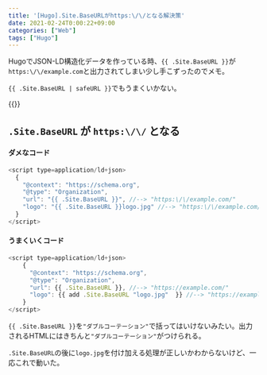 ```yaml
---
title: '[Hugo].Site.BaseURLがhttps:\/\/となる解決策'
date: 2021-02-24T0:00:22+09:00
categories: ["Web"]
tags: ["Hugo"]
---
```


HugoでJSON-LD構造化データを作っている時、`{{ .Site.BaseURL }}`が`https:\/\/example.com`と出力されてしまい少し手こずったのでメモ。

`{{ .Site.BaseURL | safeURL }}`でもうまくいかない。

{{<ad>}}

## `.Site.BaseURL` が `https:\/\/` となる

#### ダメなコード

```js
<script type=application/ld+json>
  {
    "@context": "https://schema.org",
    "@type": "Organization",
    "url": "{{ .Site.BaseURL }}", //--> "https:\/\/example.com/"
    "logo": "{{ .Site.BaseURL }}logo.jpg" //--> "https:\/\/example.com/logo.jpg"
  }
</script>
```

#### うまくいくコード

```js
<script type=application/ld+json>
    {
      "@context": "https://schema.org",
      "@type": "Organization",
      "url": {{ .Site.BaseURL }}, //--> "https://example.com/"
      "logo": {{ add .Site.BaseURL "logo.jpg"  }} //--> "https://example.com/logo.jpg"
    }
</script>
```

`{{ .Site.BaseURL }}`を`"ダブルコーテーション"`で括ってはいけないみたい。出力されるHTMLにはきちんと`"ダブルコーテーション"`がつけられる。

`.Site.BaseURL`の後に`logo.jpg`を付け加える処理が正しいかわからないけど、一応これで動いた。



